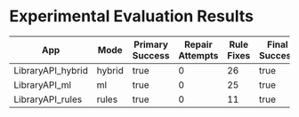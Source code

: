 # Experimental Evaluation Results

| App | Mode | Primary Success | Repair Attempts | Rule Fixes | Final Success | Duration (s) | Coverage (%) | Error |
|-----|------|----------------|----------------|-------------|----------------|---------------|--------------|-------|
| LibraryAPI_hybrid | hybrid | true | 0 | 26 | true | 115.47 | 70.2 |  |
| LibraryAPI_ml | ml | true | 0 | 25 | true | 108.69 | 0.0 |  |
| LibraryAPI_rules | rules | true | 0 | 11 | true | 0.02 | 72.2 |  |
